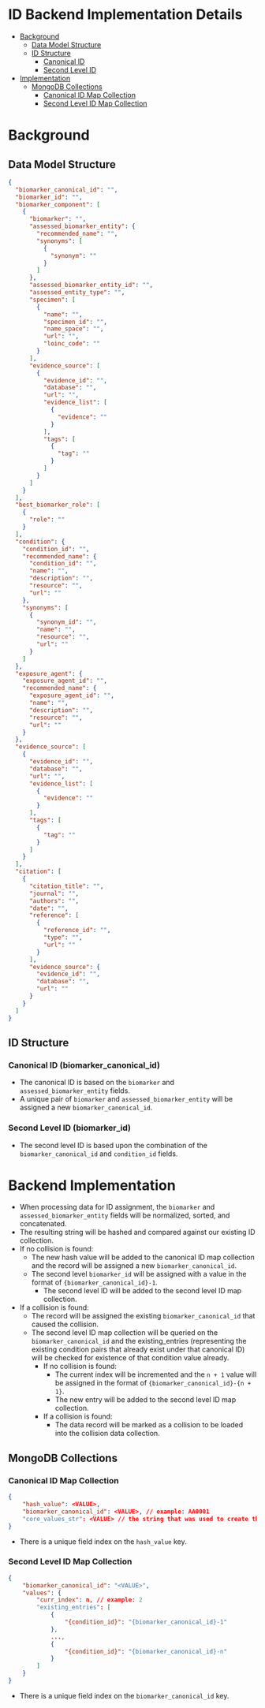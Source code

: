 # ID Backend Implementation Details

- [Background](#background)
  - [Data Model Structure](#data-model-structure)
  - [ID Structure](#id-structure)
    - [Canonical ID](#canonical-id-biomarkercanonicalid)
    - [Second Level ID](#second-level-id-biomarkerid)
- [Implementation](#backend-implementation)
  - [MongoDB Collections](#mongodb-collections)
    - [Canonical ID Map Collection](#canonical-id-biomarkercanonicalid)
    - [Second Level ID Map Collection](#second-level-id-map-collection)

# Background

## Data Model Structure

```json
{
  "biomarker_canonical_id": "",
  "biomarker_id": "",
  "biomarker_component": [
    {
      "biomarker": "",
      "assessed_biomarker_entity": {
        "recommended_name": "",
        "synonyms": [
          {
            "synonym": ""
          }
        ]
      },
      "assessed_biomarker_entity_id": "",
      "assessed_entity_type": "",
      "specimen": [
        {
          "name": "",
          "specimen_id": "",
          "name_space": "",
          "url": "",
          "loinc_code": ""
        }
      ],
      "evidence_source": [
        {
          "evidence_id": "",
          "database": "",
          "url": "",
          "evidence_list": [
            {
              "evidence": ""
            }
          ],
          "tags": [
            {
              "tag": ""
            }
          ]
        }
      ]
    }
  ],
  "best_biomarker_role": [
    {
      "role": ""
    }
  ],
  "condition": {
    "condition_id": "",
    "recommended_name": {
      "condition_id": "",
      "name": "",
      "description": "",
      "resource": "",
      "url": ""
    },
    "synonyms": [
      {
        "synonym_id": "",
        "name": "",
        "resource": "",
        "url": ""
      }
    ]
  },
  "exposure_agent": {
    "exposure_agent_id": "",
    "recommended_name": {
      "exposure_agent_id": "",
      "name": "",
      "description": "",
      "resource": "",
      "url": ""
    }
  },
  "evidence_source": [
    {
      "evidence_id": "",
      "database": "",
      "url": "",
      "evidence_list": [
        {
          "evidence": ""
        }
      ],
      "tags": [
        {
          "tag": ""
        }
      ]
    }
  ],
  "citation": [
    {
      "citation_title": "",
      "journal": "",
      "authors": "",
      "date": "",
      "reference": [
        {
          "reference_id": "",
          "type": "",
          "url": ""
        }
      ],
      "evidence_source": {
        "evidence_id": "",
        "database": "",
        "url": ""
      }
    }
  ]
}
```

## ID Structure

### Canonical ID (biomarker_canonical_id)

- The canonical ID is based on the `biomarker` and `assessed_biomarker_entity` fields.
- A unique pair of `biomarker` and `assessed_biomarker_entity` will be assigned a new `biomarker_canonical_id`.

### Second Level ID (biomarker_id)

- The second level ID is based upon the combination of the `biomarker_canonical_id` and `condition_id` fields.

# Backend Implementation

- When processing data for ID assignment, the `biomarker` and `assessed_biomarker_entity` fields will be normalized, sorted, and concatenated.
- The resulting string will be hashed and compared against our existing ID collection.
- If no collision is found:
  - The new hash value will be added to the canonical ID map collection and the record will be assigned a new `biomarker_canonical_id`.
  - The second level `biomarker_id` will be assigned with a value in the format of `{biomarker_canonical_id}-1`.
    - The second level ID will be added to the second level ID map collection.
- If a collision is found:
  - The record will be assigned the existing `biomarker_canonical_id` that caused the collision.
  - The second level ID map collection will be queried on the `biomarker_canonical_id` and the existing_entries (representing the existing condition pairs that already exist under that canonical ID) will be checked for existence of that condition value already.
    - If no collision is found:
      - The current index will be incremented and the `n + 1` value will be assigned in the format of `{biomarker_canonical_id}-{n + 1}`.
      - The new entry will be added to the second level ID map collection.
    - If a collision is found:
      - The data record will be marked as a collision to be loaded into the collision data collection.

## MongoDB Collections

### Canonical ID Map Collection

```json
{
	"hash_value": <VALUE>,
	"biomarker_canonical_id": <VALUE>, // example: AA0001
	"core_values_str": <VALUE> // the string that was used to create the hash value
}
```

- There is a unique field index on the `hash_value` key.

### Second Level ID Map Collection

```json
{
	"biomarker_canonical_id": "<VALUE>",
	"values": {
		"curr_index": n, // example: 2
		"existing_entries": [
			{
				"{condition_id}": "{biomarker_canonical_id}-1"
			},
			...,
			{
				"{condition_id}": "{biomarker_canonical_id}-n"
			}
		]
	}
}
```
- There is a unique field index on the `biomarker_canonical_id` key.
